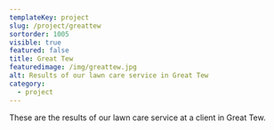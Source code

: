 ```yaml
---
templateKey: project
slug: /project/greattew
sortorder: 1005
visible: true
featured: false
title: Great Tew
featuredimage: /img/greattew.jpg
alt: Results of our lawn care service in Great Tew
category:
  - project
---
```

These are the results of our lawn care service at a client in Great Tew.


